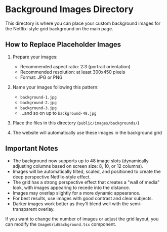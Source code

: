 # Background Images Directory

This directory is where you can place your custom background images for the Netflix-style grid background on the main page.

## How to Replace Placeholder Images

1. Prepare your images:
   - Recommended aspect ratio: 2:3 (portrait orientation)
   - Recommended resolution: at least 300x450 pixels
   - Format: JPG or PNG

2. Name your images following this pattern:
   - `background-1.jpg`
   - `background-2.jpg`
   - `background-3.jpg`
   - ...and so on up to `background-48.jpg`

3. Place the files in this directory (`public/images/backgrounds/`)

4. The website will automatically use these images in the background grid

## Important Notes

- The background now supports up to 48 image slots (dynamically adjusting columns based on screen size: 8, 10, or 12 columns).
- Images will be automatically tilted, scaled, and positioned to create the deep perspective Netflix-style effect.
- The grid has a strong perspective effect that creates a "wall of media" look, with images appearing to recede into the distance.
- Images may overlap slightly for a more dynamic appearance.
- For best results, use images with good contrast and clear subjects.
- Darker images work better as they'll blend well with the semi-transparent overlay.

If you want to change the number of images or adjust the grid layout, you can modify the `ImageGridBackground.tsx` component. 